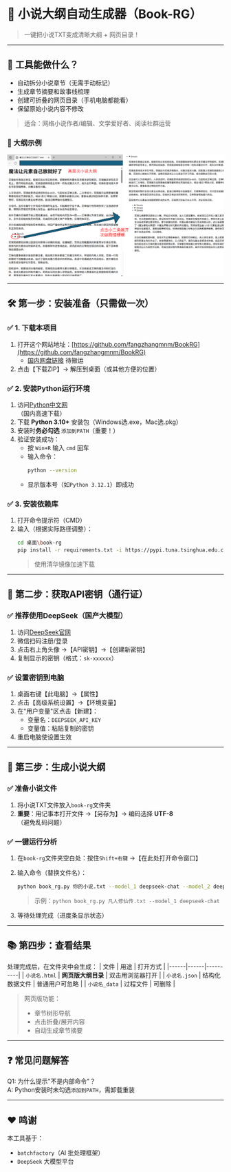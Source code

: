 # 📖 小说大纲自动生成器（Book-RG）

> 一键把小说TXT变成清晰大纲 + 网页目录！

---

## 🌟 工具能做什么？

- 自动拆分小说章节（无需手动标记）
- 生成章节摘要和故事线梳理
- 创建可折叠的网页目录（手机电脑都能看）
- 保留原始小说内容不修改

> 适合：网络小说作者/编辑、文学爱好者、阅读社群运营

### 📖 大纲示例
![Demo](README.files/demo.png)

---

## 🛠️ 第一步：安装准备（只需做一次）

### ✅ 1. 下载本项目
1. 打开这个网站地址：[https://github.com/fangzhangmnm/BookRG](https://github.com/fangzhangmnm/BookRG)
   - [国内网盘链接](https://pan.xxx.com/s/xxxx) 待搬运 
2. 点击【下载ZIP】→ 解压到桌面（或其他方便的位置）

### ✅ 2. 安装Python运行环境
1. 访问[Python中文网](https://python.p2hp.com/)  
   （国内高速下载）
2. 下载 **Python 3.10+** 安装包（Windows选.exe，Mac选.pkg）
3. 安装时**务必勾选** `添加到PATH`（重要！）
4. 验证安装成功：
   - 按 `Win+R` 输入 `cmd` 回车
   - 输入命令：
     ```bash
     python --version
     ```
   - 显示版本号（如`Python 3.12.1`）即成功

### ✅ 3. 安装依赖库
1. 打开命令提示符（CMD）
2. 输入（根据实际路径调整）：
   ```bash
   cd 桌面\book-rg
   pip install -r requirements.txt -i https://pypi.tuna.tsinghua.edu.cn/simple
   ```
   > 使用清华镜像加速下载

---

## 🔑 第二步：获取API密钥（通行证）

### ✅ 推荐使用DeepSeek（国产大模型）
1. 访问[DeepSeek官网](https://platform.deepseek.com/)
2. 微信扫码注册/登录
3. 点击右上角头像 →【API密钥】→【创建新密钥】
4. 复制显示的密钥（格式：`sk-xxxxxx`）

### ✅ 设置密钥到电脑
1. 桌面右键【此电脑】→【属性】
2. 点击【高级系统设置】→【环境变量】
3. 在"用户变量"区点击【新建】：
   - 变量名：`DEEPSEEK_API_KEY`
   - 变量值：粘贴复制的密钥
4. 重启电脑使设置生效

---

## 🚀 第三步：生成小说大纲

### ✅ 准备小说文件
1. 将小说TXT文件放入`book-rg`文件夹
2. **重要**：用记事本打开文件 →【另存为】→ 编码选择 **UTF-8**  
   （避免乱码问题）

### ✅ 一键运行分析
1. 在`book-rg`文件夹空白处：按住`Shift+右键` →【在此处打开命令窗口】
2. 输入命令（替换文件名）：
   ```bash
   python book_rg.py 你的小说.txt --model_1 deepseek-chat --model_2 deepseek-reasoner --base_url https://api.deepseek.com/v1 --api_key_environ DEEPSEEK_API_KEY
   ```
   > 示例：`python book_rg.py 凡人修仙传.txt --model_1 deepseek-chat`

3. 等待处理完成（进度条显示状态）

---

## 📚 第四步：查看结果
处理完成后，在文件夹中会生成：
| 文件 | 用途 | 打开方式 |
|------|------|----------|
| `小说名.html` | **网页版大纲目录** | 双击用浏览器打开 |
| `小说名.json` | 结构化数据文件 | 普通用户可忽略 |
| `小说名_data` | 过程文件 | 可删除 |

> 网页版功能：  
> - 章节树形导航
> - 点击折叠/展开内容
> - 自动生成章节摘要

---

## ❓ 常见问题解答
Q1: 为什么提示"不是内部命令"？  
A: Python安装时未勾选`添加到PATH`，需卸载重装

---

## ❤️ 鸣谢

本工具基于：

* `batchfactory`（AI 批处理框架）
* `DeepSeek` 大模型平台